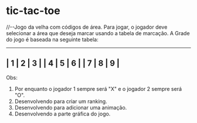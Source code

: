 # tic-tac-toe
//--Jogo da velha com códigos de área. Para jogar, o jogador deve selecionar a área que deseja marcar usando a tabela de marcação.
A Grade do jogo é baseada na seguinte tabela:
_____________
| 1 | 2 | 3 |
| 4 | 5 | 6 |
| 7 | 8 | 9 |
-------------

Obs: 
1) Por enquanto o jogador 1 sempre será "X" e o jogador 2 sempre será "O".
2) Desenvolvendo para criar um ranking.
3) Desenvolvendo para adicionar uma animação.
4) Desenvolvendo a parte gráfica do jogo.
